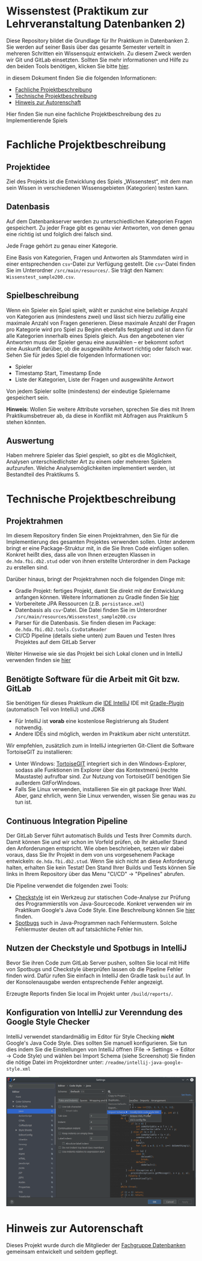 # Wissenstest (Praktikum zur Lehrveranstaltung Datenbanken 2)

Diese Repository bildet die Grundlage für Ihr Praktikum in Datenbanken 2. Sie werden auf seiner Basis über das gesamte Semester verteilt in mehreren Schritten ein Wissensquiz entwickeln. 
Zu diesem Zweck werden wir Git und GitLab einsetzten. Sollten Sie mehr informationen und Hilfe zu den beiden Tools benötigen, klicken Sie bitte [hier](readme/gitandgitlab.md).

in diesem Dokument finden Sie die folgenden Informationen: 
- [Fachliche Projektbeschreibung](#fachliche-projectbeschreibung)
- [Technische Projektbeschreibung](#technische-projektbeschreibung)
- [Hinweis zur Autorenschaft](#hinweis-zur-autorenschaft)

Hier finden Sie nun eine fachliche Projektbeschreibung des zu Implementierende Spiels

# Fachliche Projektbeschreibung

## Projektidee
Ziel des Projekts ist die Entwicklung des Spiels „Wissenstest“, mit dem man sein Wissen in verschiedenen Wissensgebieten (Kategorien) testen kann.

## Datenbasis
Auf dem Datenbankserver werden zu unterschiedlichen Kategorien Fragen gespeichert.
Zu jeder Frage gibt es genau vier Antworten, von denen genau eine richtig ist und folglich drei falsch sind.

Jede Frage gehört zu genau einer Kategorie.

Eine Basis von Kategorien, Fragen und Antworten als Stammdaten wird in einer entsprechenden `csv`-Datei zur Verfügung gestellt. Die `csv`-Datei finden Sie im Unterordner `/src/main/resources/`. Sie trägt den Namen: `Wissenstest_sample200.csv`.

## Spielbeschreibung
Wenn ein Spieler ein Spiel spielt, wählt er zunächst eine beliebige Anzahl von Kategorien aus (mindestens zwei) und lässt sich hierzu zufällig eine maximale Anzahl von Fragen generieren. Diese maximale Anzahl der Fragen pro Kategorie wird pro Spiel zu Beginn ebenfalls festgelegt und ist dann für alle Kategorien innerhalb eines Spiels gleich.
Aus den angebotenen vier Antworten muss der Spieler genau eine auswählen – er bekommt sofort eine Auskunft darüber, ob die ausgewählte Antwort richtig oder falsch war.
Sehen Sie für jedes Spiel die folgenden Informationen vor:
- Spieler
- Timestamp Start, Timestamp Ende
- Liste der Kategorien, Liste der Fragen und ausgewählte Antwort

Von jedem Spieler sollte (mindestens) der eindeutige Spielername gespeichert sein.

**Hinweis**: Wollen Sie weitere Attribute vorsehen, sprechen Sie dies mit Ihrem Praktikumsbetreuer ab, da diese in Konflikt mit Abfragen aus Praktikum 5 stehen könnten.

## Auswertung
Haben mehrere Spieler das Spiel gespielt, so gibt es die Möglichkeit, Analysen unterschiedlichster Art zu einem oder mehreren Spielern aufzurufen. Welche Analysemöglichkeiten implementiert werden, ist Bestandteil des Praktikums 5.


# Technische Projektbeschreibung

## Projektrahmen
Im diesem Repository finden Sie einen Projektrahmen, den Sie für die Implementierung des gesamten Projektes verwenden sollen. Unter anderem bringt er eine Package-Struktur mit, in die Sie Ihren Code einfügen sollen. Konkret heißt dies, dass alle von Ihnen erzeugten Klassen in `de.hda.fbi.db2.stud` oder von ihnen erstellte Unterordner in dem Package zu erstellen sind. 

Darüber hinaus, bringt der Projektrahmen noch die folgenden Dinge mit: 
- Gradle Projekt: fertiges Projekt, damit Sie direkt mit der Entwicklung anfangen können. Weitere Informationen zu Gradle finden Sie [hier](https://gradle.org/)
- Vorbereitete JPA Ressourcen (z.B. `persistance.xml`)
- Datenbasis als `csv`-Datei. Die Datei finden Sie im Unterordner `/src/main/resources/Wissenstest_sample200.csv`
- Parser für die Datenbasis. Sie finden diesen im Package: `de.hda.fbi.db2.tools.CsvDataReader`
- CI/CD Pipeline (details siehe unten) zum Bauen und Testen Ihres Projektes auf dem GitLab Server

Weiter Hinweise wie sie das Projekt bei sich Lokal clonen und in IntelliJ verwenden finden sie [hier](readme/gitandgitlab.md)

## Benötigte Software für die Arbeit mit Git bzw. GitLab
Sie benötigen für dieses Praktikum die [IDE IntelliJ](https://www.jetbrains.com/idea/) IDE mit [Gradle-Plugin](https://docs.gradle.org/current/userguide/idea_plugin.html) (automatisch Teil von IntelliJ) und JDK8
- Für IntelliJ ist **vorab** eine kostenlose Registrierung als Student notwendig.
- Andere IDEs sind möglich, werden im Praktikum aber nicht unterstützt.

Wir empfehlen, zusätzlich zum in IntelliJ integrierten Git-Client die Software TortoiseGIT zu installieren:
- Unter Windows: [TortoiseGIT](https://tortoisegit.org/) integriert sich in den Windows-Explorer, sodass alle Funktionen im Explorer über das Kontextmenü (rechte Maustaste) aufrufbar sind. Zur Nutzung von TortoiseGIT benötigen Sie außerdem GitForWindows.
- Falls Sie Linux verwenden, installieren Sie ein git package Ihrer Wahl. Aber, ganz ehrlich, wenn Sie Linux verwenden, wissen Sie genau was zu tun ist. 

## Continuous Integration Pipeline
Der GitLab Server führt automatisch Builds und Tests Ihrer Commits durch. Damit können Sie und wir schon im Vorfeld prüfen, ob Ihr aktueller Stand den Anforderungen entspricht. 
Wie oben beschrieben, setzen wir dabei voraus, dass Sie Ihr Projekt in dem von uns vorgesehenem Package entwickeln: `de.hda.fbi.db2.stud`. Wenn Sie sich nicht an diese Anforderung halten, erhalten Sie kein Testat! Den Stand Ihrer Builds und Tests können Sie links in Ihrem Repository über das Menu "CI/CD" &rarr; "Pipelines" abrufen.

Die Pipeline verwendet die folgenden zwei Tools: 
- [Checkstyle](http://checkstyle.sourceforge.net/) ist ein Werkzeug zur statischen Code-Analyse zur Prüfung des Programmierstils von Java-Sourcecode. Konkret verwenden wir im Praktikum Google's Java Code Style. Eine Beschreibung können Sie [hier](http://checkstyle.sourceforge.net/google_style.html) finden. 
- [Spotbugs](https://spotbugs.github.io/) such in Java-Programmen nach Fehlermustern. Solche Fehlermuster deuten oft auf tatsächliche Fehler hin.


## Nutzen der Checkstyle und Spotbugs in IntelliJ
Bevor Sie ihren Code zum GitLab Server pushen, sollten Sie local mit Hilfe von Spotbugs und Checkstyle überprüfen lassen ob die Pipeline Fehler finden wird. Dafür rufen Sie einfach in IntelliJ den Gradle task `build` auf. In der Konsolenausgabe werden entsprechende Fehler angezeigt. 

Erzeugte Reports finden Sie local im Projekt unter `/build/reports/`.


## Konfiguration von IntelliJ zur Verenndung des Google Style Checker
IntelliJ verwendet standardmäßig im Editor für Style Checking **nicht** Google's Java Code Style. Dies sollten Sie manuell konfigurieren. Sie tun dies indem Sie die Einstellungen von IntelliJ öffnen (File &rarr; Settings &rarr; Editor &rarr; Code Style) und wählen bei Import Schema (siehe Screenshot) 
Sie finden die nötige Datei im Projektordner unter: `/readme/intellij-java-google-style.xml`

![IntelliJ Änderung Coding Style](readme/intellij-googlestyleplugin.png)


# Hinweis zur Autorenschaft
Dieses Projekt wurde durch die Mitglieder der [Fachgruppe Datenbanken](https://fbi.h-da.de/fachbereich/fachgruppen/datenbanken/) gemeinsam entwickelt und seitdem gepflegt. 

